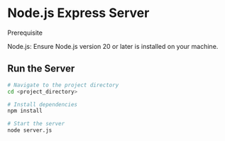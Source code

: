 # Node.js Express Server

Prerequisite

Node.js: Ensure Node.js version 20 or later is installed on your machine.

## Run the Server

```bash
# Navigate to the project directory
cd <project_directory>

# Install dependencies
npm install

# Start the server
node server.js
```
